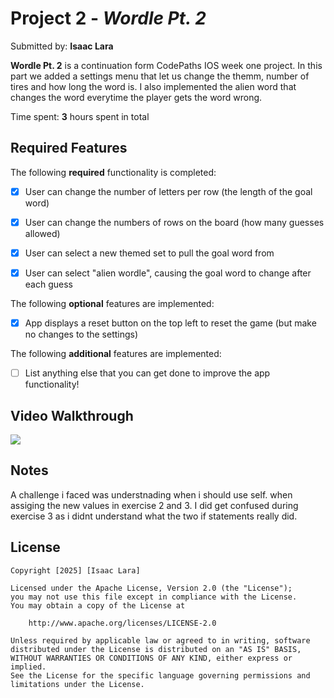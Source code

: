 # Project 2 - *Wordle Pt. 2*

Submitted by: **Isaac Lara**

**Wordle Pt. 2** is a continuation form CodePaths IOS week one project. 
In this part we added a settings menu that let us change the themm, number of tires and how long the word is. 
I also implemented the alien word that changes the word everytime the player gets the word wrong. 

Time spent: **3** hours spent in total

## Required Features

The following **required** functionality is completed:

- [x] User can change the number of letters per row (the length of the goal word)
- [x] User can change the numbers of rows on the board (how many guesses allowed)
- [x] User can select a new themed set to pull the goal word from
- [x] User can select "alien wordle", causing the goal word to change after each guess


The following **optional** features are implemented:

- [x] App displays a reset button on the top left to reset the game (but make no changes to the settings)

The following **additional** features are implemented:

- [ ] List anything else that you can get done to improve the app functionality!

## Video Walkthrough

<div>
    <a href="https://www.loom.com/share/1b00e807fee04fa19eeb781563ef1f38">
    </a>
    <a href="https://www.loom.com/share/1b00e807fee04fa19eeb781563ef1f38">
      <img style="max-width:300px;" src="https://cdn.loom.com/sessions/thumbnails/1b00e807fee04fa19eeb781563ef1f38-bf0af971990747b7-full-play.gif">
    </a>
  </div>

## Notes

A challenge i faced was understnading when i should use self. when assiging the new values in exercise 2 and 3. 
I did get confused during exercise 3 as i didnt understand what the two if statements really did.

## License

    Copyright [2025] [Isaac Lara]

    Licensed under the Apache License, Version 2.0 (the "License");
    you may not use this file except in compliance with the License.
    You may obtain a copy of the License at

        http://www.apache.org/licenses/LICENSE-2.0

    Unless required by applicable law or agreed to in writing, software
    distributed under the License is distributed on an "AS IS" BASIS,
    WITHOUT WARRANTIES OR CONDITIONS OF ANY KIND, either express or implied.
    See the License for the specific language governing permissions and
    limitations under the License.
